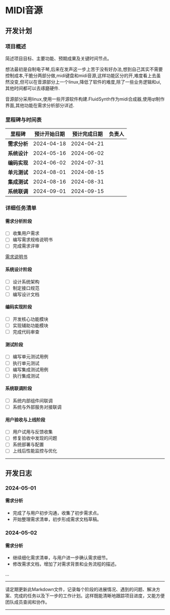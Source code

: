 # **MIDI音源**

## **开发计划**

### **项目概述**

简述项目目标、主要功能、预期成果及关键时间节点。

想法最初是自制电子琴,后来在发声这一步上苦于没有好办法,想到自己其实不需要控制成本,干脆分两部分做,midi键盘和midi音源,这样功能区分的开,难度看上去虽然没变,但可以在音源部分上一个linux,降低了软件的难度,除了一些业务逻辑和ui,其他时间都可以去琢磨硬件.

音源部分采用linux,使用一些开源软件构建.FluidSynth作为midi合成器,使用qt制作界面,其他功能在需求分析部分详述.

### **里程碑与时间表**

| **里程碑** | **预计开始日期** | **预计完成日期** | **负责人** |
| --- | --- | --- | --- |
| **需求分析** | 2024-04-18 | 2024-04-21 |
| **系统设计** | 2024-05-16 | 2024-06-02 |
| **编码实现** | 2024-06-02 | 2024-07-31 |
| **单元测试** | 2024-08-01 | 2024-08-15 |
| **集成测试** | 2024-08-16 | 2024-08-31 |
| **系统联调** | 2024-09-01 | 2024-09-15 |

### **详细任务清单**

#### **需求分析阶段**

- [ ] 收集用户需求
- [ ] 编写需求规格说明书
- [ ] 完成需求评审

[需求说明书](需求说明书.md)

#### **系统设计阶段**

- [ ] 设计系统架构
- [ ] 制定接口规范
- [ ] 编写设计文档

#### **编码实现阶段**

- [ ] 开发核心功能模块
- [ ] 实现辅助功能模块
- [ ] 完成代码审查

#### **测试阶段**

- [ ] 编写单元测试用例
- [ ] 执行单元测试
- [ ] 编写集成测试用例
- [ ] 执行集成测试

#### **系统联调阶段**

- [ ] 系统内部组件间联调
- [ ] 系统与外部服务对接联调

#### **用户验收与上线阶段**

- [ ] 用户试用与反馈收集
- [ ] 修复验收中发现的问题
- [ ] 系统部署与配置
- [ ] 上线后性能监控与优化

---

## **开发日志**

### **2024-05-01**

#### **需求分析**

- 完成了与用户初步沟通，收集了初步需求点。
- 开始整理需求清单，初步形成需求文档草稿。

### **2024-05-02**

#### **需求分析**

- 继续细化需求清单，与用户进一步确认需求细节。
- 修改需求文档，增加了对需求背景和业务流程的描述。

...

---

请定期更新此Markdown文件，记录每个阶段的进展情况、遇到的问题、解决方案、完成的任务以及下一步的工作计划。这样既能清晰地跟踪项目进度，又能方便团队成员查阅和协作。

---
